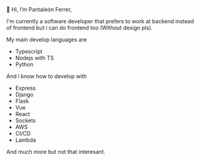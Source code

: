 👋 Hi, I’m Pantaleón Ferrer,

I'm currently a software developer that prefers to work at backend instead of frontend but i can do frontend too (Without design pls).

My main develop languages are 

 - Typescript
 - Nodejs with TS
 - Python

And i know how to develop with

 - Express
 - Django
 - Flask
 - Vue
 - React
 - Sockets
 - AWS
 - CI/CD
 - Lambda

And much more but not that interesant.

<!---
Zettsuen/Zettsuen is a ✨ special ✨ repository because its `README.md` (this file) appears on your GitHub profile.
You can click the Preview link to take a look at your changes.
--->
